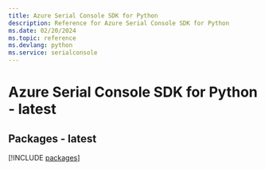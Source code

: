```yaml
---
title: Azure Serial Console SDK for Python
description: Reference for Azure Serial Console SDK for Python
ms.date: 02/20/2024
ms.topic: reference
ms.devlang: python
ms.service: serialconsole
---
```

# Azure Serial Console SDK for Python - latest
## Packages - latest
[!INCLUDE [packages](serial-console-index.md)]